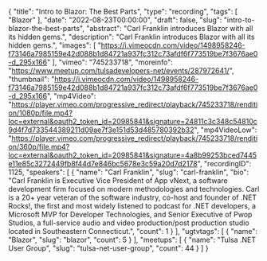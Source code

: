 {
  "title": "Intro to Blazor: The Best Parts",
  "type": "recording",
  "tags": [
    "Blazor"
  ],
  "date": "2022-08-23T00:00:00",
  "draft": false,
  "slug": "intro-to-blazor-the-best-parts",
  "abstract": "Carl Franklin introduces Blazor with all its hidden gems.",
  "description": "Carl Franklin introduces Blazor with all its hidden gems.",
  "images": [
    "https://i.vimeocdn.com/video/1498958246-f73146a7985159e42d088b1d84721a937fc312c73afdf6f773519be7f3676ae0-d_295x166"
  ],
  "vimeo": "745233718",
  "moreinfo": "https://www.meetup.com/tulsadevelopers-net/events/287972641/",
  "thumbnail": "https://i.vimeocdn.com/video/1498958246-f73146a7985159e42d088b1d84721a937fc312c73afdf6f773519be7f3676ae0-d_295x166",
  "mp4Video": "https://player.vimeo.com/progressive_redirect/playback/745233718/rendition/1080p/file.mp4?loc=external&oauth2_token_id=20985841&signature=24811c3c348c54810c9d4f7d733544389211d09ae7f3e151d53d485780392b32",
  "mp4VideoLow": "https://player.vimeo.com/progressive_redirect/playback/745233718/rendition/360p/file.mp4?loc=external&oauth2_token_id=20985841&signature=4a8b99253bced7445e11e85c3272449fb8f44d7e846bc5678e3c59a20d7d2178",
  "recordingID": 1125,
  "speakers": [
    {
      "name": "Carl Franklin",
      "slug": "carl-franklin",
      "bio": "Carl Franklin is Executive Vice President of App vNext, a software development firm focused on modern methodologies and technologies. Carl is a 20+ year veteran of the software industry, co-host and founder of .NET Rocks!, the first and most widely listened to podcast for .NET developers, a Microsoft MVP for Developer Technologies, and Senior Executive of Pwop Studios, a full-service audio and video production/post production studio located in Southeastern Connecticut.",
      "count": 1
    }
  ],
  "ugtvtags": [
    {
      "name": "Blazor",
      "slug": "blazor",
      "count": 5
    }
  ],
  "meetups": [
    {
      "name": "Tulsa .NET User Group",
      "slug": "tulsa-net-user-group",
      "count": 44
    }
  ]
}